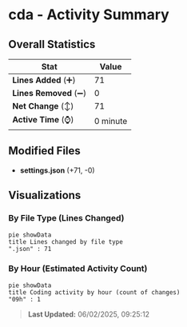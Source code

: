 # cda - Activity Summary 

## Overall Statistics

| Stat                   | Value                                                             |
| ---------------------- | ----------------------------------------------------------------- |
| **Lines Added** (➕)   | 71                                          |
| **Lines Removed** (➖) | 0                                        |
| **Net Change** (↕)    | 71                |
| **Active Time** (⌚)   | 0 minute |


## Modified Files
- **settings.json** (+71, -0)

## Visualizations

### By File Type (Lines Changed)

```mermaid
pie showData
title Lines changed by file type
".json" : 71
```

### By Hour (Estimated Activity Count)

```mermaid
pie showData
title Coding activity by hour (count of changes)
"09h" : 1
```


> **Last Updated:** 06/02/2025, 09:25:12